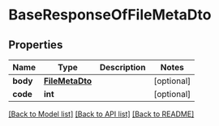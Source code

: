 # BaseResponseOfFileMetaDto

## Properties
Name | Type | Description | Notes
------------ | ------------- | ------------- | -------------
**body** | [**FileMetaDto**](FileMetaDto.md) |  | [optional] 
**code** | **int** |  | [optional] 

[[Back to Model list]](../README.md#documentation-for-models) [[Back to API list]](../README.md#documentation-for-api-endpoints) [[Back to README]](../README.md)


